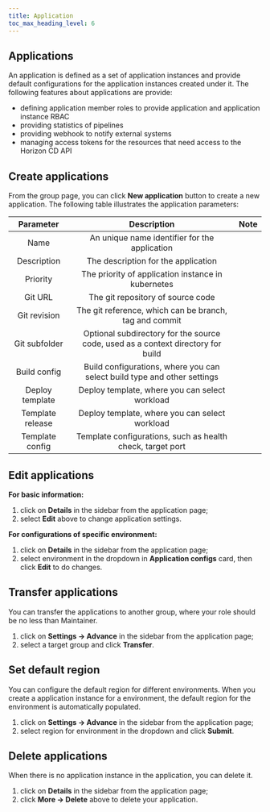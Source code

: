 ```yaml
---
title: Application
toc_max_heading_level: 6
---
```


## Applications
An application is defined as a set of application instances and provide default configurations for the application instances created under it. The following features about applications are provide: 
* defining application member roles to provide application and application instance RBAC
* providing statistics of pipelines
* providing webhook to notify external systems
* managing access tokens for the resources that need access to the Horizon CD API


## Create applications
From the group page, you can click **New application** button to create a new application. The following table illustrates the application parameters: 

|    Parameter     |                                    Description                                   | Note |
|:----------------:|:--------------------------------------------------------------------------------:|:----:|
|       Name       |                   An unique name identifier for the application                  |      |
|   Description    |                        The description for the application                       |      |
|     Priority     |                The priority of application instance in kubernetes                |      |
|     Git URL      |                         The git repository of source code                        |      |
|   Git revision   |              The git reference, which can be branch, tag and commit              |      |
|  Git subfolder   | Optional subdirectory for the source code, used as a context directory for build |      |
|   Build config   |     Build configurations, where you can select build type and other settings     |      |
| Deploy template  |                  Deploy template, where you can select workload                  |      |
| Template release |                  Deploy template, where you can select workload                  |      |
| Template config  |            Template configurations, such as health check, target port            |      |


## Edit applications

**For basic information:**
1. click on **Details** in the sidebar from the application page;
2. select **Edit** above to change application settings.

**For configurations of specific environment:**
1. click on **Details** in the sidebar from the application page;
2. select environment in the dropdown in **Application configs** card, then click **Edit** to do changes.


## Transfer applications
You can transfer the applications to another group, where your role should be no less than Maintainer. 
1. click on **Settings -> Advance** in the sidebar from the application page;
2. select a target group and click **Transfer**.


## Set default region
You can configure the default region for different environments. When you create a application instance for a environment, the default region for the environment is automatically populated.
1. click on **Settings -> Advance** in the sidebar from the application page;
2. select region for environment in the dropdown and click **Submit**.


## Delete applications
When there is no application instance in the application, you can delete it. 
1. click on **Details** in the sidebar from the application page;
2. click **More -> Delete** above to delete your application.